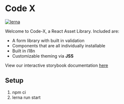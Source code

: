 # Code X

[![lerna](https://img.shields.io/badge/maintained%20with-lerna-cc00ff.svg)](https://lerna.js.org/)

Welcome to Code-X, a React Asset Library. Included are:

- A form library with built in validation
- Components that are all individually installable
- Built in i18n
- Customizable theming via **JSS**

View our interactive storybook documentation [here](https://sdaconceicao.github.io/code-x)

## Setup

1. npm ci
2. lerna run start
